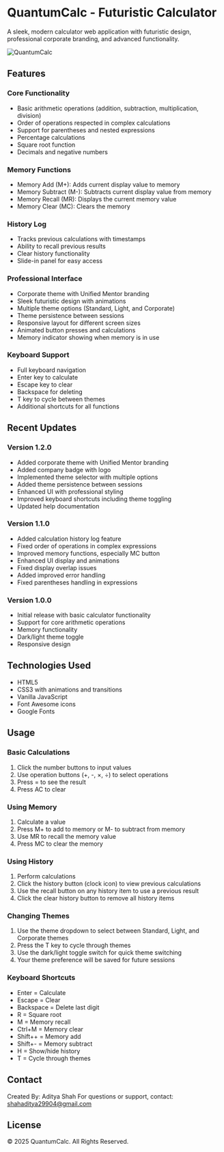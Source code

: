 # QuantumCalc - Futuristic Calculator

A sleek, modern calculator web application with futuristic design, professional corporate branding, and advanced functionality.

![QuantumCalc](https://i.imgur.com/YourImageHere.png)

## Features

### Core Functionality
- Basic arithmetic operations (addition, subtraction, multiplication, division)
- Order of operations respected in complex calculations
- Support for parentheses and nested expressions
- Percentage calculations
- Square root function
- Decimals and negative numbers

### Memory Functions
- Memory Add (M+): Adds current display value to memory
- Memory Subtract (M-): Subtracts current display value from memory
- Memory Recall (MR): Displays the current memory value
- Memory Clear (MC): Clears the memory

### History Log
- Tracks previous calculations with timestamps
- Ability to recall previous results
- Clear history functionality
- Slide-in panel for easy access

### Professional Interface
- Corporate theme with Unified Mentor branding
- Sleek futuristic design with animations
- Multiple theme options (Standard, Light, and Corporate)
- Theme persistence between sessions
- Responsive layout for different screen sizes
- Animated button presses and calculations
- Memory indicator showing when memory is in use

### Keyboard Support
- Full keyboard navigation
- Enter key to calculate
- Escape key to clear
- Backspace for deleting
- T key to cycle between themes
- Additional shortcuts for all functions

## Recent Updates

### Version 1.2.0
- Added corporate theme with Unified Mentor branding
- Added company badge with logo
- Implemented theme selector with multiple options
- Added theme persistence between sessions
- Enhanced UI with professional styling
- Improved keyboard shortcuts including theme toggling
- Updated help documentation

### Version 1.1.0
- Added calculation history log feature
- Fixed order of operations in complex expressions
- Improved memory functions, especially MC button
- Enhanced UI display and animations
- Fixed display overlap issues
- Added improved error handling
- Fixed parentheses handling in expressions

### Version 1.0.0
- Initial release with basic calculator functionality
- Support for core arithmetic operations
- Memory functionality
- Dark/light theme toggle
- Responsive design

## Technologies Used

- HTML5
- CSS3 with animations and transitions
- Vanilla JavaScript
- Font Awesome icons
- Google Fonts

## Usage

### Basic Calculations
1. Click the number buttons to input values
2. Use operation buttons (+, -, ×, ÷) to select operations
3. Press = to see the result
4. Press AC to clear

### Using Memory
1. Calculate a value
2. Press M+ to add to memory or M- to subtract from memory
3. Use MR to recall the memory value
4. Press MC to clear the memory

### Using History
1. Perform calculations
2. Click the history button (clock icon) to view previous calculations
3. Use the recall button on any history item to use a previous result
4. Click the clear history button to remove all history items

### Changing Themes
1. Use the theme dropdown to select between Standard, Light, and Corporate themes
2. Press the T key to cycle through themes
3. Use the dark/light toggle switch for quick theme switching
4. Your theme preference will be saved for future sessions

### Keyboard Shortcuts
- Enter = Calculate
- Escape = Clear
- Backspace = Delete last digit
- R = Square root
- M = Memory recall
- Ctrl+M = Memory clear
- Shift++ = Memory add
- Shift+- = Memory subtract
- H = Show/hide history
- T = Cycle through themes

## Contact
Created By: Aditya Shah
For questions or support, contact: shahaditya29904@gmail.com

## License

© 2025 QuantumCalc. All Rights Reserved. 